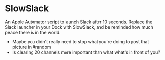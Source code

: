 SlowSlack
=========

An Apple Automator script to launch Slack after 10 seconds. Replace the Slack launcher in your Dock with SlowSlack, and be reminded how much peace there is in the world.

* Maybe you didn't really need to stop what you're doing to post that picture in #random
* Is clearing 20 channels more important than what what's in front of you?

